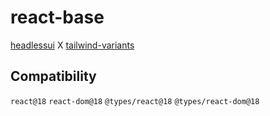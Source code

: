 # react-base

[headlessui](https://headlessui.com) X [tailwind-variants](https://www.tailwind-variants.org)

## Compatibility

`react@18` `react-dom@18` `@types/react@18` `@types/react-dom@18`
